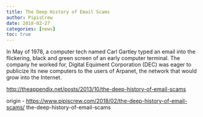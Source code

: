 ```yaml
---
title: The Deep History of Email Scams
author: PipisCrew
date: 2018-02-27
categories: [news]
toc: true
---
```


In May of 1978, a computer tech named Carl Gartley typed an email into the flickering, black and green screen of an early computer terminal. The company he worked for, Digital Equiment Corporation (DEC) was eager to publicize its new computers to the users of Arpanet, the network that would grow into the Internet.

http://theappendix.net/posts/2013/10/the-deep-history-of-email-scams

origin - https://www.pipiscrew.com/2018/02/the-deep-history-of-email-scams/ the-deep-history-of-email-scams